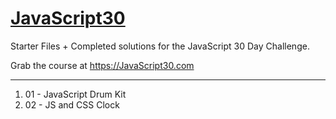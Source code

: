 # [JavaScript30](https://github.com/wesbos/JavaScript30#javascript30)

Starter Files + Completed solutions for the JavaScript 30 Day Challenge.

Grab the course at https://JavaScript30.com

---
1. 01 - JavaScript Drum Kit
2. 02 - JS and CSS Clock
